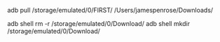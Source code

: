 adb pull /storage/emulated/0/FIRST/ /Users/jamespenrose/Downloads/

adb shell rm -r /storage/emulated/0/Download/
adb shell mkdir /storage/emulated/0/Download/